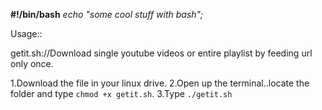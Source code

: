  <b>#!/bin/bash</b>
<i>echo "some cool stuff with bash";</i>

Usage::

getit.sh://Download single youtube videos or entire playlist by feeding url only once. 

1.Download the file in your linux drive.
2.Open up the terminal..locate the folder and type `chmod +x getit.sh`.
3.Type `./getit.sh`
